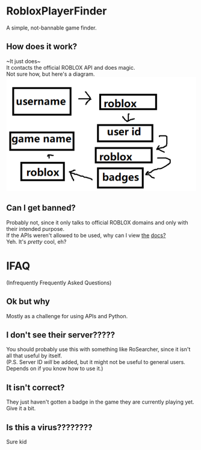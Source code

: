 # RobloxPlayerFinder
A simple, not-bannable game finder.    
## How does it work?
~It just does~    
It contacts the official ROBLOX API and does magic.    
Not sure how, but here's a diagram.    
![Diagram of how RPF works](https://github.com/OutRite/RepoImageCDN/raw/master/PlayerFinderDiagram.png)    
## Can I get banned?
Probably not, since it only talks to official ROBLOX domains and only with their intended purpose.    
If the APIs weren't allowed to be used, why can I view [the](https://users.roblox.com/docs) [docs?](https://badges.roblox.com/docs#!/v1)    
Yeh. It's _pretty_ cool, eh?
# IFAQ
(Infrequently Frequently Asked Questions)
## Ok but why
Mostly as a challenge for using APIs and Python.
## I don't see their server?????
You should probably use this with something like RoSearcher, since it isn't all that useful by itself.    
(P.S. Server ID _will_ be added, but it might not be useful to general users. Depends on if you know how to use it.)
## It isn't correct?
They just haven't gotten a badge in the game they are currently playing yet. Give it a bit.
## Is this a virus????????
Sure kid
